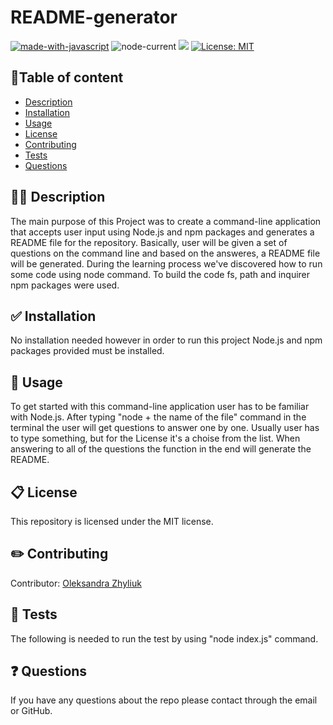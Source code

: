 # README-generator

[![made-with-javascript](https://img.shields.io/badge/Made%20with-JavaScript-1f425f.svg)](https://www.javascript.com)
![node-current](https://img.shields.io/node/v/inquirer?label=Node.js&logo=Node.js.)
![](https://img.shields.io/npm/v/fs?logo=npm)
[![License: MIT](https://img.shields.io/badge/License-MIT-yellow.svg)](https://opensource.org/licenses/MIT)

## 💠Table of content
* [Description](#description)
* [Installation](#installation)
* [Usage](#usage)
* [License](#license)
* [Contributing](#contribiting)
* [Tests](#tests)
* [Questions](#questions)

## 🏳️‍🌈 Description
The main purpose of this Project was to create a command-line application that accepts user input using Node.js and npm packages and generates a README file for the repository. Basically, user will be given a set of questions on the command line and based on the answeres, a README file will be generated. During the learning process we've discovered how to run some code using node command. To build the code fs, path and inquirer npm packages were used. 

## ✅ Installation
No installation needed however in order to run this project Node.js and npm packages provided must be installed.

## 🔰 Usage
To get started with this command-line application user has to be familiar with Node.js. After typing "node + the name of the file" command in the terminal the user will get questions to answer one by one. Usually user has to type something, but for the License it's a choise from the list. When answering to all of the questions the function in the end will generate the README.

## 📋 License
​This repository is licensed under the MIT license.

## ✏️ Contributing
Contributor:  [Oleksandra Zhyliuk](https://github.com/SashaK2609)

## 🧪 Tests
The following is needed to run the test by using "node index.js" command.

## ❓ Questions
If you have any questions about the repo please contact through the email or GitHub.








